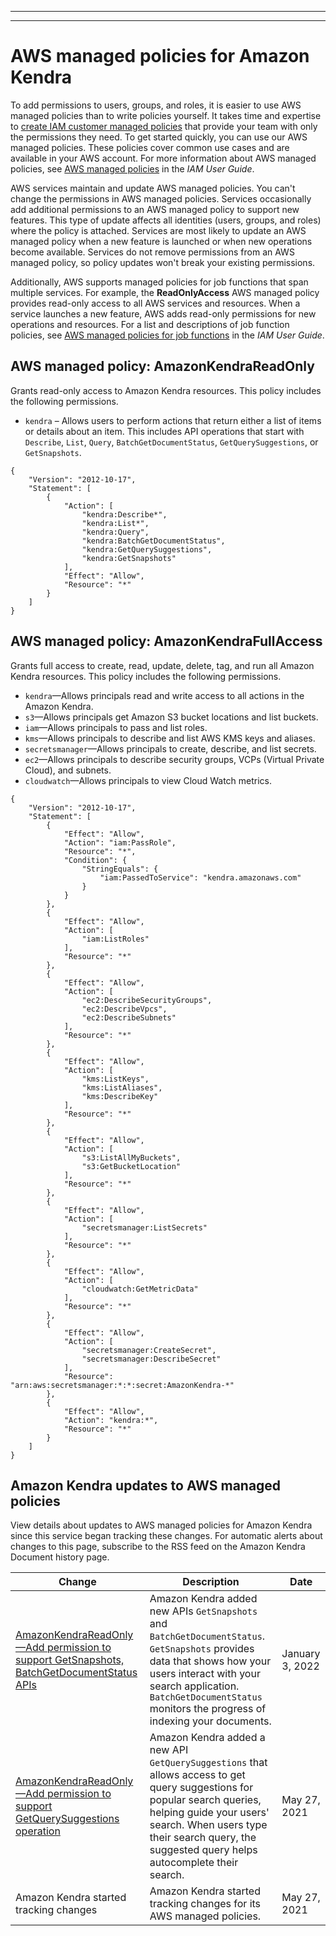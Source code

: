 --------

--------

# AWS managed policies for Amazon Kendra<a name="security-iam-awsmanpol"></a>







To add permissions to users, groups, and roles, it is easier to use AWS managed policies than to write policies yourself\. It takes time and expertise to [create IAM customer managed policies](https://docs.aws.amazon.com/IAM/latest/UserGuide/access_policies_create-console.html) that provide your team with only the permissions they need\. To get started quickly, you can use our AWS managed policies\. These policies cover common use cases and are available in your AWS account\. For more information about AWS managed policies, see [AWS managed policies](https://docs.aws.amazon.com/IAM/latest/UserGuide/access_policies_managed-vs-inline.html#aws-managed-policies) in the *IAM User Guide*\.

AWS services maintain and update AWS managed policies\. You can't change the permissions in AWS managed policies\. Services occasionally add additional permissions to an AWS managed policy to support new features\. This type of update affects all identities \(users, groups, and roles\) where the policy is attached\. Services are most likely to update an AWS managed policy when a new feature is launched or when new operations become available\. Services do not remove permissions from an AWS managed policy, so policy updates won't break your existing permissions\.

Additionally, AWS supports managed policies for job functions that span multiple services\. For example, the **ReadOnlyAccess** AWS managed policy provides read\-only access to all AWS services and resources\. When a service launches a new feature, AWS adds read\-only permissions for new operations and resources\. For a list and descriptions of job function policies, see [AWS managed policies for job functions](https://docs.aws.amazon.com/IAM/latest/UserGuide/access_policies_job-functions.html) in the *IAM User Guide*\.









## AWS managed policy: AmazonKendraReadOnly<a name="security-iam-awsmanpol-AmazonKendraReadOnly"></a>

Grants read\-only access to Amazon Kendra resources\. This policy includes the following permissions\.
+ `kendra` – Allows users to perform actions that return either a list of items or details about an item\. This includes API operations that start with `Describe`, `List`, `Query`, `BatchGetDocumentStatus`, `GetQuerySuggestions`, or `GetSnapshots`\.

```
{
    "Version": "2012-10-17",
    "Statement": [
        {
            "Action": [
                "kendra:Describe*",
                "kendra:List*",
                "kendra:Query",
                "kendra:BatchGetDocumentStatus",
                "kendra:GetQuerySuggestions",
                "kendra:GetSnapshots"
            ],
            "Effect": "Allow",
            "Resource": "*"
        }
    ]
}
```

## AWS managed policy: AmazonKendraFullAccess<a name="security-iam-awsmanpol-AmazonKendraFullAccess"></a>

Grants full access to create, read, update, delete, tag, and run all Amazon Kendra resources\. This policy includes the following permissions\.
+ `kendra`—Allows principals read and write access to all actions in the Amazon Kendra\.
+ `s3`—Allows principals get Amazon S3 bucket locations and list buckets\.
+ `iam`—Allows principals to pass and list roles\.
+ `kms`—Allows principals to describe and list AWS KMS keys and aliases\.
+ `secretsmanager`—Allows principals to create, describe, and list secrets\.
+ `ec2`—Allows principals to describe security groups, VCPs \(Virtual Private Cloud\), and subnets\.
+ `cloudwatch`—Allows principals to view Cloud Watch metrics\.

```
{
    "Version": "2012-10-17",
    "Statement": [
        {
            "Effect": "Allow",
            "Action": "iam:PassRole",
            "Resource": "*",
            "Condition": {
                "StringEquals": {
                    "iam:PassedToService": "kendra.amazonaws.com"
                }
            }
        },
        {
            "Effect": "Allow",
            "Action": [
                "iam:ListRoles"
            ],
            "Resource": "*"
        },
        {
            "Effect": "Allow",
            "Action": [
                "ec2:DescribeSecurityGroups",
                "ec2:DescribeVpcs",
                "ec2:DescribeSubnets"
            ],
            "Resource": "*"
        },
        {
            "Effect": "Allow",
            "Action": [
                "kms:ListKeys",
                "kms:ListAliases",
                "kms:DescribeKey"
            ],
            "Resource": "*"
        },
        {
            "Effect": "Allow",
            "Action": [
                "s3:ListAllMyBuckets",
                "s3:GetBucketLocation"
            ],
            "Resource": "*"
        },
        {
            "Effect": "Allow",
            "Action": [
                "secretsmanager:ListSecrets"
            ],
            "Resource": "*"
        },
        {
            "Effect": "Allow",
            "Action": [
                "cloudwatch:GetMetricData"
            ],
            "Resource": "*"
        },
        {
            "Effect": "Allow",
            "Action": [
                "secretsmanager:CreateSecret",
                "secretsmanager:DescribeSecret"
            ],
            "Resource": "arn:aws:secretsmanager:*:*:secret:AmazonKendra-*"
        },
        {
            "Effect": "Allow",
            "Action": "kendra:*",
            "Resource": "*"
        }
    ]
}
```





## Amazon Kendra updates to AWS managed policies<a name="security-iam-awsmanpol-updates"></a>



View details about updates to AWS managed policies for Amazon Kendra since this service began tracking these changes\. For automatic alerts about changes to this page, subscribe to the RSS feed on the Amazon Kendra Document history page\.




| Change | Description | Date | 
| --- | --- | --- | 
|  [AmazonKendraReadOnly—Add permission to support GetSnapshots, BatchGetDocumentStatus APIs](https://docs.aws.amazon.com/kendra/latest/dg/security-iam-awsmanpol.html#security-iam-awsmanpol-AmazonKendraReadOnly)  |  Amazon Kendra added new APIs `GetSnapshots` and `BatchGetDocumentStatus`\. `GetSnapshots` provides data that shows how your users interact with your search application\. `BatchGetDocumentStatus` monitors the progress of indexing your documents\.  | January 3, 2022 | 
|  [AmazonKendraReadOnly—Add permission to support GetQuerySuggestions operation](https://docs.aws.amazon.com/kendra/latest/dg/security-iam-awsmanpol.html#security-iam-awsmanpol-AmazonKendraReadOnly)  |  Amazon Kendra added a new API `GetQuerySuggestions` that allows access to get query suggestions for popular search queries, helping guide your users' search\. When users type their search query, the suggested query helps autocomplete their search\.  | May 27, 2021 | 
|  Amazon Kendra started tracking changes  |  Amazon Kendra started tracking changes for its AWS managed policies\.  | May 27, 2021 | 